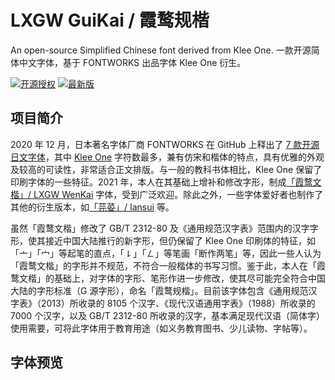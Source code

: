 # LXGW GuiKai / 霞鹜规楷
An open-source Simplified Chinese font derived from Klee One. 一款开源简体中文字体，基于 FONTWORKS 出品字体 Klee One 衍生。


[![开源授权](https://img.shields.io/github/license/lxgw/LxgwGuiKai?style=flat-square)](https://github.com/lxgw/LxgwGuiKai)
[![最新版](https://img.shields.io/github/release/lxgw/LxgwGuiKai?style=flat-square)](https://github.com/lxgw/LxgwGuiKai/releases)


## 项目简介

2020 年 12 月，日本著名字体厂商 FONTWORKS 在 GitHub 上释出了 [7 款开源日文字体](https://github.com/fontworks-fonts)，其中 [Klee One](https://github.com/fontworks-fonts/Klee) 字符数最多，兼有仿宋和楷体的特点，具有优雅的外观及较高的可读性，非常适合正文排版。与一般的教科书体相比，Klee One 保留了印刷字体的一些特征。2021 年，本人在其基础上增补和修改字形，制成[「霞鹜文楷」/ LXGW WenKai](https://github.com/lxgw/LxgwWenKai) 字体，受到广泛欢迎。除此之外，一些字体爱好者也制作了其他的衍生版本，如[「芫荽」/ Iansui](https://github.com/ButTaiwan/iansui) 等。

虽然「霞鹜文楷」修改了 GB/T 2312-80 及《通用规范汉字表》范围内的汉字字形，使其接近中国大陆推行的新字形，但仍保留了 Klee One 印刷体的特征，如「亠」「宀」等起笔的直点，「㇙」「㇜」等笔画「断作两笔」等，因此一些人认为「霞鹜文楷」的字形并不规范，不符合一般楷体的书写习惯。鉴于此，本人在「霞鹜文楷」的基础上，对字体的字形、笔形作进一步修改，使其尽可能完全符合中国大陆的字形标准（G 源字形），命名「霞鹜规楷」。目前该字体包含《通用规范汉字表》（2013）所收录的 8105 个汉字、《现代汉语通用字表》（1988）所收录的 7000 个汉字，以及 GB/T 2312-80 所收录的汉字，基本满足现代汉语（简体字）使用需要，可将此字体用于教育用途（如义务教育图书、少儿读物、字帖等）。

## 字体预览
